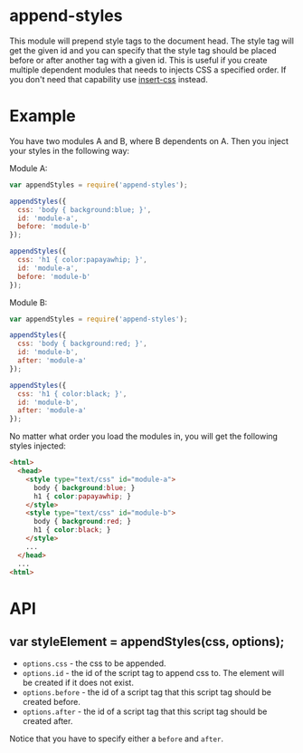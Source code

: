 # append-styles

This module will prepend style tags to the document head. The style tag will get
the given id and you can specify that the style tag should be placed before or
after another tag with a given id. This is useful if you create multiple
dependent modules that needs to injects CSS a specified order. If you don't need
that capability use [insert-css](https://www.npmjs.com/package/insert-css)
instead.

# Example

You have two modules A and B, where B dependents on A. Then you inject your
styles in the following way:

Module A:

```js
var appendStyles = require('append-styles');

appendStyles({
  css: 'body { background:blue; }',
  id: 'module-a',
  before: 'module-b'
});

appendStyles({
  css: 'h1 { color:papayawhip; }',
  id: 'module-a',
  before: 'module-b'
});
```

Module B:

```js
var appendStyles = require('append-styles');

appendStyles({
  css: 'body { background:red; }',
  id: 'module-b',
  after: 'module-a'
});

appendStyles({
  css: 'h1 { color:black; }',
  id: 'module-b',
  after: 'module-a'
});
```

No matter what order you load the modules in, you will get the following styles
injected:

```html
<html>
  <head>
    <style type="text/css" id="module-a">
      body { background:blue; }
      h1 { color:papayawhip; }
    </style>
    <style type="text/css" id="module-b">
      body { background:red; }
      h1 { color:black; }
    </style>
    ...
  </head>
  ...
<html>
```

# API

## var styleElement = appendStyles(css, options);

* `options.css` - the css to be appended.
* `options.id` - the id of the script tag to append css to. The element will be created if it does not exist.
* `options.before` - the id of a script tag that this script tag should be created before.
* `options.after` - the id of a script tag that this script tag should be created after.

Notice that you have to specify either a `before` and `after`.

